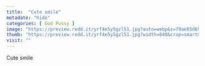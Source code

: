 ```yaml
---
title:  "Cute smile"
metadate: "hide"
categories: [ God Pussy ]
image: "https://preview.redd.it/yrf4e5y5gzl51.jpg?auto=webp&s=79ae85d69096a43c126238420f1027c30550af01"
thumb: "https://preview.redd.it/yrf4e5y5gzl51.jpg?width=640&crop=smart&auto=webp&s=5fa28e773bfb234b4761cd1c7d7ba8cb82e66832"
visit: ""
---
```

Cute smile
